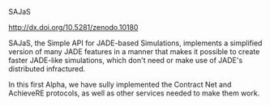SAJaS

http://dx.doi.org/10.5281/zenodo.10180


SAJaS, the Simple API for JADE-based Simulations, implements a
simplified version of many JADE features in a manner that makes
it possible to create faster JADE-like simulations, which don't
need or make use of JADE's distributed infractured.

In this first Alpha, we have sully implemented the Contract Net
and AchieveRE protocols, as well as other services needed to 
make them work.
